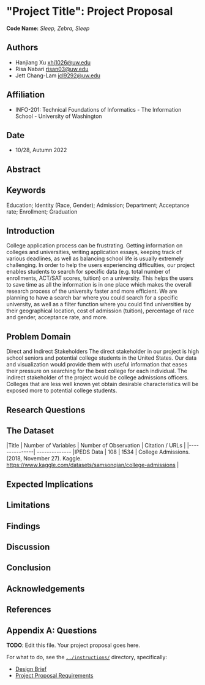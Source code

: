 # "Project Title": Project Proposal
**Code Name:** _Sleep, Zebra, Sleep_
## Authors
  * Hanjiang Xu   xhj1026@uw.edu
  * Risa Nabari   risan03@uw.edu
  * Jett Chang-Lam  jcl9292@uw.edu
## Affiliation
  * INFO-201: Technical Foundations of Informatics - The Information School - University of Washington
## Date
  * 10/28, Autumn 2022
## Abstract

## Keywords
Education; Identity (Race, Gender); Admission; Department; Acceptance rate; Enrollment; Graduation

## Introduction
College application process can be frustrating. Getting information on colleges and universities, writing application essays, keeping track of various deadlines, as well as balancing school life is usually extremely challenging. In order to help the users experiencing difficulties, our project enables students to search for specific data (e.g. total number of enrollments, ACT/SAT scores, tuition) on a university. This helps the users to save time as all the information is in one place which makes the overall research process of the university faster and more efficient. We are planning to have a search bar where you could search for a specific university, as well as a filter function where you could find universities by their geographical location, cost of admission (tuition), percentage of race and gender, acceptance rate, and more.

## Problem Domain
Direct and Indirect Stakeholders
The direct stakeholder in our project is high school seniors and potential college students in the United States. Our data and visualization would provide them with useful information that eases their pressure on searching for the best college for each individual. The indirect stakeholder of the project would be college admissions officers. Colleges that are less well known yet obtain desirable characteristics will be exposed more to potential college students.

## Research Questions

## The Dataset
|Title | Number of Variables | Number of Observation | Citation / URLs |
|---------------| --------------
|IPEDS Data | 108 | 1534 | College Admissions. (2018, November 27). Kaggle. https://www.kaggle.com/datasets/samsonqian/college-admissions |

## Expected Implications

## Limitations

## Findings

## Discussion

## Conclusion

## Acknowledgements

## References

## Appendix A: Questions

**TODO**: Edit this file. Your project proposal goes here.

For what to do, see the [`../instructions/`](../instructions/) directory, specifically:

* [Design Brief](../instructions/project-design-brief.pdf)
* [Project Proposal Requirements](../instructions/p01-proposal-requirements.md)

